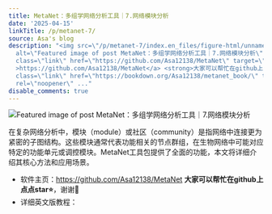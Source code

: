 ```yaml
---
title: MetaNet：多组学网络分析工具｜7.网络模块分析
date: '2025-04-15'
linkTitle: /p/metanet-7/
source: Asa's blog
description: "<img src=\"/p/metanet-7/index.en_files/figure-html/unnamed-chunk-5-1.png\"
  alt=\"Featured image of post MetaNet：多组学网络分析工具｜7.网络模块分析\" /><p>在复杂网络分析中，模块（module）或社区（community）是指网络中连接更为紧密的子图结构。这些模块通常代表功能相关的节点群组，在生物网络中可能对应特定的功能单元或调控模块。MetaNet工具包提供了全面的功能，本文将详细介绍其核心方法和应用场景。</p>\n<ul>\n<li>软件主页：<a
  class=\"link\" href=\"https://github.com/Asa12138/MetaNet\" target=\"_blank\" rel=\"noopener\"
  >https://github.com/Asa12138/MetaNet</a> <strong>大家可以帮忙在github上点点star⭐️</strong>，谢谢\U0001F64F</li>\n<li>详细英文版教程：<a
  class=\"link\" href=\"https://bookdown.org/Asa12138/metanet_book/\" target=\"_blank\"
  rel=\"noopener\" ..."
disable_comments: true
---
```

<img src="/p/metanet-7/index.en_files/figure-html/unnamed-chunk-5-1.png" alt="Featured image of post MetaNet：多组学网络分析工具｜7.网络模块分析" /><p>在复杂网络分析中，模块（module）或社区（community）是指网络中连接更为紧密的子图结构。这些模块通常代表功能相关的节点群组，在生物网络中可能对应特定的功能单元或调控模块。MetaNet工具包提供了全面的功能，本文将详细介绍其核心方法和应用场景。</p>
<ul>
<li>软件主页：<a class="link" href="https://github.com/Asa12138/MetaNet" target="_blank" rel="noopener" >https://github.com/Asa12138/MetaNet</a> <strong>大家可以帮忙在github上点点star⭐️</strong>，谢谢🙏</li>
<li>详细英文版教程：<a class="link" href="https://bookdown.org/Asa12138/metanet_book/" target="_blank" rel="noopener" ...